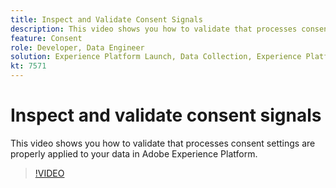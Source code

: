 ```yaml
---
title: Inspect and Validate Consent Signals
description: This video shows you how to validate that processes consent settings are properly applied to your data in Adobe Experience Platform.
feature: Consent
role: Developer, Data Engineer
solution: Experience Platform Launch, Data Collection, Experience Platform
kt: 7571
---
```


# Inspect and validate consent signals

This video shows you how to validate that processes consent settings are properly applied to your data in Adobe Experience Platform.

>[!VIDEO](https://video.tv.adobe.com/v/332696/?quality=12&learn=on)
